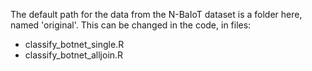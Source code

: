 The default path for the data from the N-BaIoT dataset is a folder here, named
'original'.
This can be changed in the code, in files:

- classify_botnet_single.R
- classify_botnet_alljoin.R

